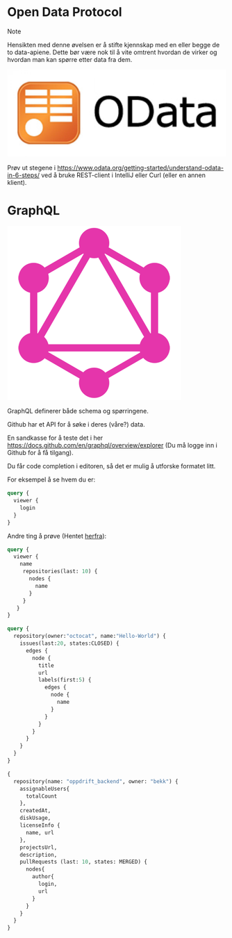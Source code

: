 Open Data Protocol
=====

> [!NOTE]
> Hensikten med denne øvelsen er å stifte kjennskap med en eller begge 
> de to data-apiene. Dette bør være nok til å vite omtrent hvordan de virker
> og hvordan man kan spørre etter data fra dem.

![Logo](../img/odata_logo.jpeg)

Prøv ut stegene i https://www.odata.org/getting-started/understand-odata-in-6-steps/ ved å bruke REST-client i IntelliJ eller Curl (eller en annen klient).

GraphQL
=====

![Logo](../img/GraphQL_Logo.png)

GraphQL definerer både schema og spørringene.

Github har et API for å søke i deres (våre?) data.

En sandkasse for å teste det i her https://docs.github.com/en/graphql/overview/explorer (Du må logge inn i Github for å få tilgang).

Du får code completion i editoren, så det er mulig å utforske formatet litt.

For eksempel å se hvem du er:

```GraphQL
query { 
  viewer { 
    login
  }
}
```
Andre ting å prøve (Hentet [herfra](https://docs.github.com/en/graphql/guides/forming-calls-with-graphql)):

```GraphQL
query {
  viewer {
    name
     repositories(last: 10) {
       nodes {
         name
       }
     }
   }
}
```

```GraphQL
query {
  repository(owner:"octocat", name:"Hello-World") {
    issues(last:20, states:CLOSED) {
      edges {
        node {
          title
          url
          labels(first:5) {
            edges {
              node {
                name
              }
            }
          }
        }
      }
    }
  }
}
```

```GraphQL
{
  repository(name: "oppdrift_backend", owner: "bekk") {
    assignableUsers{
      totalCount
    },
    createdAt,
    diskUsage,
    licenseInfo {
      name, url
    },
    projectsUrl,
    description,
    pullRequests (last: 10, states: MERGED) {
      nodes{
        author{
          login,
          url
        }
      }
    }
  }
}
```